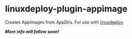 # linuxdeploy-plugin-appimage

Creates AppImages from AppDirs. For use with
[linuxdeploy](https://github.com/TheAssassin/linuxdeploy).

***More info will follow soon!***


